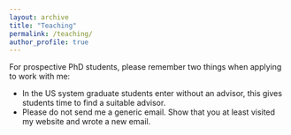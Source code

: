 ```yaml
---
layout: archive
title: "Teaching"
permalink: /teaching/
author_profile: true
---
```


For prospective PhD students, please remember two things when applying to work with me: 

- In the US system graduate students enter without an advisor, this gives students time to find a suitable advisor.
- Please do not send me a generic email. Show that you at least visited my website and wrote a new email.

